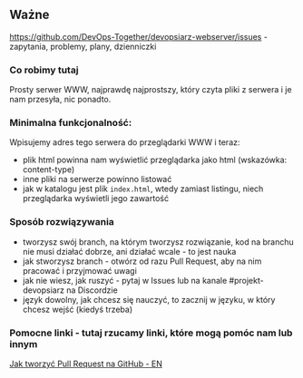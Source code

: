 ## Ważne

https://github.com/DevOps-Together/devopsiarz-webserver/issues - zapytania, problemy, plany, dzienniczki

### Co robimy tutaj

Prosty serwer WWW, najprawdę najprostszy, który czyta pliki z serwera i je nam przesyła, nic ponadto.

### Minimalna funkcjonalność:

Wpisujemy adres tego serwera do przeglądarki WWW i teraz:

- plik html powinna nam wyświetlić przeglądarka jako html (wskazówka: content-type)
- inne pliki na serwerze powinno listować
- jak w katalogu jest plik `index.html`, wtedy zamiast listingu, niech przeglądarka wyświetli jego zawartość

### Sposób rozwiązywania
- tworzysz swój branch, na którym tworzysz rozwiązanie, kod na branchu nie musi działać dobrze, ani działać wcale - to jest nauka
- jak stworzysz branch - otwórz od razu Pull Request, aby na nim pracować i przyjmować uwagi
- jak nie wiesz, jak ruszyć - pytaj w Issues lub na kanale #projekt-devopsiarz na Discordzie
- język dowolny, jak chcesz się nauczyć, to zacznij w języku, w który chcesz wejść (kiedyś trzeba)

### Pomocne linki - tutaj rzucamy linki, które mogą pomóc nam lub innym
[Jak tworzyć Pull Request na GitHub - EN](https://docs.github.com/en/pull-requests/collaborating-with-pull-requests/proposing-changes-to-your-work-with-pull-requests/creating-a-pull-request)

